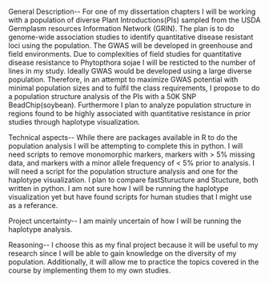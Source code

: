 General Description--
	For one of my dissertation chapters I will be working with a population of diverse Plant Introductions(PIs) sampled from the 
	USDA Germplasm resources Information Network (GRIN). The plan is to do genome-wide association studies to identify 
	quantitative disease resistant loci using the population. The GWAS will be developed in greenhouse and field environments. Due
	to complexities of field studies for quantitative disease resistance to Phytopthora sojae I will be resticted to the number 
	of lines in my study. Ideally GWAS would be developed using a large diverse population. Therefore, in an attempt to maximize 
	GWAS potential with minimal population sizes and to fulfil the class requirements, I propose to do a population structure 
	analysis of the PIs with a 50K SNP BeadChip(soybean). Furthermore I plan to analyze population structure in regions found to 
	be highly associated with quantitative resistance in prior studies through haplotype visualization.
	
Technical aspects--
	While there are packages available in R to do the population analysis I will be attempting to complete this in python. I will
	need scripts to remove monomorphic markers, markers with > 5% missing data, and markers with a minor allele frequency of < 5% 
	prior to analysis. I will need a script for the population structure analysis and one for the haplotype visualization. I plan
	to compare fastSturucture and Stucture, both written in python. I am not sure how I will be running the haplotype visualization
	yet but have found scripts for human studies that I might use as a referance. 
	
Project uncertainty--
	I am mainly uncertain of how I will be running the haplotype analysis. 
	
Reasoning--
	I choose this as my final project because it will be useful to my research since I will be able to gain knowledge on the 
	diversity of my population. Additionally, it will allow me to practice the topics covered in the course by implementing them
	to my own studies. 
